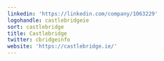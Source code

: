 ```yaml
---
linkedin: 'https://linkedin.com/company/1063229'
logohandle: castlebridgeie
sort: castlebridge
title: Castlebridge
twitter: cbridgeinfo
website: 'https://castlebridge.ie/'
---
```

